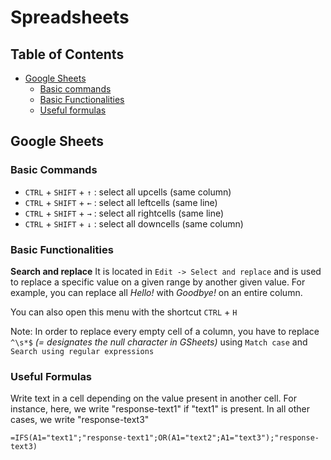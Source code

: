 # Spreadsheets

## Table of Contents
- [Google Sheets](#google-sheets)
    - [Basic commands](#basic-commands)
    - [Basic Functionalities](#basic-Functionalities)
    - [Useful formulas](#useful-formulas)

## Google Sheets

### Basic Commands

- `CTRL` + `SHIFT` + `↑` : select all upcells (same column)
- `CTRL` + `SHIFT` + `←` : select all leftcells (same line)
- `CTRL` + `SHIFT` + `→` : select all rightcells (same line)
- `CTRL` + `SHIFT` + `↓` : select all downcells (same column)

### Basic Functionalities

**Search and replace**
It is located in `Edit -> Select and replace` and is used to replace a specific value on a given range by another given value. For example, you can replace all *Hello!* with *Goodbye!* on an entire column.

You can also open this menu with the shortcut `CTRL` + `H`

Note:
In order to replace every empty cell of a column, you have to replace `^\s*$` *(= designates the null character in GSheets)* using `Match case` and `Search using regular expressions`


### Useful Formulas

Write text in a cell depending on the value present in another cell.
For instance, here, we write "response-text1" if "text1" is present. In all other cases, we write "response-text3"
```
=IFS(A1="text1";"response-text1";OR(A1="text2";A1="text3");"response-text3)
```